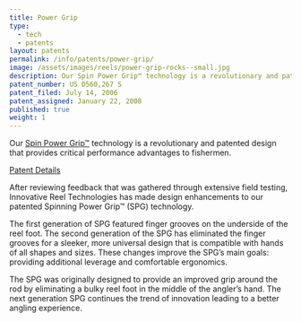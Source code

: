 ```yaml
---
title: Power Grip
type: 
  - tech
  - patents
layout: patents
permalink: /info/patents/power-grip/
image: /assets/images/reels/power-grip-rocks--small.jpg
description: Our Spin Power Grip™ technology is a revolutionary and patented design that provides critical performance advantages to fishermen. 
patent_number: US D560,267 S
patent_filed: July 14, 2006
patent_assigned: January 22, 2008
published: true
weight: 1
---
```


Our [Spin Power Grip™](/info/patents/power-grip/) technology is a revolutionary and patented design that provides critical performance advantages to fishermen. 

[<i class="fas fa-lightbulb " ></i> Patent Details](/info/patents/power-grip)


After reviewing feedback that was gathered through extensive field testing, Innovative Reel Technologies has made design enhancements to our patented Spinning Power Grip™ (SPG) technology. 

The first generation of SPG featured finger grooves on the underside of the reel foot. The second generation of the SPG has eliminated the finger grooves for a sleeker, more universal design that is compatible with hands of all shapes and sizes. These changes improve the SPG’s main goals: providing additional leverage and comfortable ergonomics. 

The SPG was originally designed to provide an improved grip around the rod by eliminating a bulky reel foot in the middle of the angler’s hand. The next generation SPG continues the trend of innovation leading to a better angling experience.
